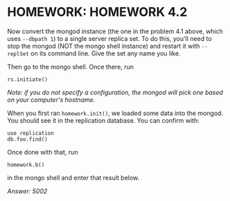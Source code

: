 # HOMEWORK: HOMEWORK 4.2
Now convert the mongod instance (the one in the problem 4.1 above, which uses `--dbpath 1`) to a single server replica set.
To do this, you'll need to stop the mongod (NOT the mongo shell instance) and restart it with `--replSet` on its command line.
Give the set any name you like.

Then go to the mongo shell. Once there, run
```
rs.initiate()
```
*Note: if you do not specify a configuration, the mongod will pick one based on your computer's hostname.*

When you first ran `homework.init()`, we loaded some data into the mongod.
You should see it in the replication database. You can confirm with:
```
use replication
db.foo.find()
```

Once done with that, run
```
homework.b()
```
in the mongo shell and enter that result below.

*Answer: 5002*
